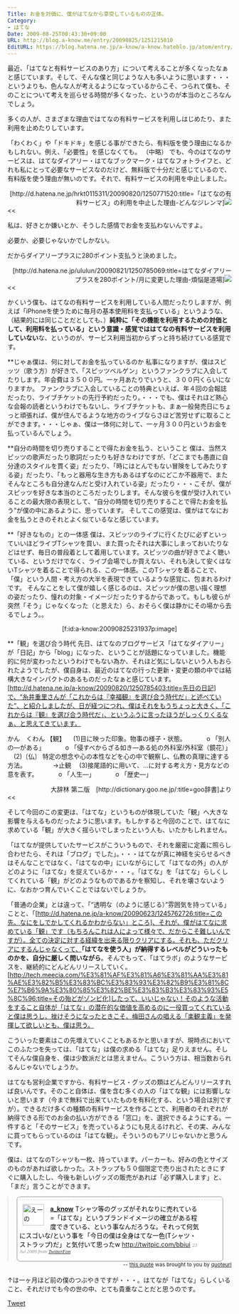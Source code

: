 ```yaml
---
Title: お金を対価に、僕がはてなから享受しているものの正体。
Category:
- はてな
Date: 2009-08-25T00:43:30+09:00
URL: http://blog.a-know.me/entry/20090825/1251215010
EditURL: https://blog.hatena.ne.jp/a-know/a-know.hateblo.jp/atom/entry/12921228815727979966
---
```



最近、「はてなと有料サービスのあり方」について考えることが多くなったなぁと感じています。そして、そんな僕と同じような人も多いように思います・・・というよりも、色んな人が考えるようになっているからこそ、つられて僕も、そのことについて考えを巡らせる時間が多くなった、というのが本当のところなんでしょう。

多くの人が、さまざまな理由ではてなの有料サービスを利用しはじめたり、また利用を止めたりしています。

>>
「わくわく」や「ドキドキ」を感じる事ができたら、有料版を使う理由になるかもしれない。例え、「必要性」を感じなくても。
（中略）
でも、今のはてなのサービスは、はてなダイアリー・はてなブックマーク・はてなフォトライフと、どれも私にとって必要なサービスなのだけど、無料版で十分だと感じているので、有料版を使う理由が無いのです。それで、有料サービスの利用を中止しました。
<div align=right>[http://d.hatena.ne.jp/hrkt0115311/20090820/1250771520:title=「はてなの有料サービス」の利用を中止した理由-どんなジレンマ]<img src="//b.hatena.ne.jp/entry/image/http://d.hatena.ne.jp/hrkt0115311/20090820/1250771520" /></div>
<<

>>
私は、好きとか嫌いとか、そうした感情でお金を支払わないんですよ。

必要か、必要じゃないかでしかない。

だからダイアリープラスに280ポイント支払うと決めました。
<div align="right">[http://d.hatena.ne.jp/ululun/20090821/1250785069:title=はてなダイアリープラスを280ポイント/月に変更した理由-煩悩是道場]<img src="//b.hatena.ne.jp/entry/image/http://d.hatena.ne.jp/ululun/20090821/1250785069" /></div>
<<


かくいう僕も、はてなの有料サービスを利用している人間だったりしますが、例えば「iPhoneを使うために毎月の基本使用料を支払っている」というような、（結果的には同じことだとしても、）<span style="font-weight:bold;">純粋に「その機能を利用するための対価として、利用料を払っている」という意識・感覚でははてなの有料サービスを利用していない</span>な、というのが、サービス利用当初からずっと持ち続けている感覚です。


**じゃぁ僕は、何に対してお金を払っているのか
私事になりますが、僕はスピッツ（歌う方）が好きで、「スピッツベルゲン」というファンクラブに入会してたりします。年会費は３５００円。一ヶ月あたりでいうと、３００円くらいになりますか。
ファンクラブに入会していることの特典といえば、年４回の会報誌だったり、ライブチケットの先行予約だったり。・・・でも、僕はそれほど熱心な会報の読者というわけでもないし、ライブチケットも、まぁ一般発売日にちょっと頑張れば、僕が住んでるような地方のライブならさほど苦労せずに取ることができます。・・・じゃぁ、僕は一体何に対して、一ヶ月３００円というお金を払っているんでしょう。


**自分の時間を切り売りすることで得たお金を払う、ということ
僕は、当然スピッツの歌声だったり歌詞だったりも好きなわけですが、「どこまでも愚直に自分達のスタイルを貫く姿」だったり、「時にはとんでもない冒険をしてみたりする姿」だったり、「もっと器用な生き方もあるはずなのにどこか不器用で、またそんなところも自分達なんだと受け入れている姿」だったり・・・こそが、僕がスピッツを好きな本当のところだったりします。そんな彼らを僕が受け入れていることの最大限の表現として、“自分の時間を切り売りすることで得たお金を払う”が僕の中にあるように、思っています。
そしてこの感覚は、僕がはてなにお金を払うときのそれとよく似ているなと感じています。


**「好きなもの」との一体感
僕は、スピッツのライブに行くたびに必ずといっていいほどライブTシャツを買い、また買ったそれは大事にしまっておいたりなどはせず、毎日の普段着として着用しています。スピッツの曲が好きでよく聴いている、というだけでなく、ライブ会場でしか買えない、それも決して安くはないTシャツを着ることで得られる、この一体感。このTシャツを着ることで、「僕」という人間・考え方の大半を表現できているような感覚に、包まれるわけです。
そんなことをして僕が嬉しく感じるのは、スピッツが僕の思い描く理想の姿だったり、憧れの対象・イメージだったりするからであって。もしも彼らが突然「そう」じゃなくなった（と思えた）ら、おそらく僕は静かにその場から去るでしょう。。

<div align=center>[f:id:a-know:20090825231937p:image]</div>


**「観」を選び合う時代
先日、はてなのブログサービス「はてなダイアリー」が「日記」から「blog」になった、ということが話題になっていました。機能的に何が変わったというわけでもない為か、それほど気にしないという人もおられたようでしたが、僕自身は、最近のはてなの行った更新・変更の類の中では結構大きなインパクトのあるものだったなぁと感じています。
[http://d.hatena.ne.jp/a-know/20090820/1250785403:title=先日の日記]で、“糸井重里さんが「これからは『幸福観』を選び合う時代だ」と述べていた”、と紹介しましたが、日が経つにつれ、僕はそれをもうちょっと大きく、「これからは『観』を選び合う時代だ」、というふうに言ったほうがしっくりくるなぁ、と思えてきています。


>>
かん　くわん 【観】
　(1)目に映った印象。物事の様子・状態。
　　　o 「別人の―がある」
　　　o 「侵すべからざる如き―ある処の外科室/外科室（鏡花）」
　(2)〔仏〕 特定の想念や心の本性などを心の中で観察し、仏教の真理に達する方法。
　　　　→止観
　(3)接尾語的に用いて、…に対する考え方・見方などの意を表す。
　　　o 「人生―」
　　　o 「歴史―」
<div align=right>大辞林 第二版　[http://dictionary.goo.ne.jp/:title=goo辞書]より</div>
<<


そして今回のこの変更は、「はてな」というものが体現していた「観」へ大きな影響を与えるものだったように思います。もしかすると今回のことで、はてなに求めている「観」が大きく揺らいでしまったという人も、いたかもしれません。

「はてなが提供していたサービスがこういうもので、それを厳密に定義に照らし合わせたら、それは「ブログ」でした」。・・・はてなが真に神経を尖らせるべきはそんなことではなく、「はてなの中」にいながらにして「はてなの外」の人がどのように「はてな」を捉えているか・・・。「はてな」を「はてな」らしくしてくれている「観」がどのようなものであるかを察知し、それを壊さないように、なおかつ育んでいくことではないでしょうか。


「普通の企業」とは違って、「“透明な（のように感じる）”雰囲気を持っている」ことと、「[http://d.hatena.ne.jp/a-know/20090623/1245762726:title=この先、なにをしでかしてくれるかわからない」ところ]、それが、僕がはてなに求めている「観」です（もちろんこれは人によって様々で、だからこそ難しいんですが）。全ての決定に対する経緯を出来る限りクリアにする。それも、ただクリアにするんじゃなくって、<span style="font-weight:bold;">「はてなを使う人」が納得するレベルがどういったものかを、自分に厳しく問いながら</span>。そんでもって、「はてラボ」のようなサービスを、継続的にどんどんリリースしていく。[http://tech.meecia.com/%E3%81%AF%E3%81%A6%E3%81%AA%E3%81%AE%E3%82%B5%E3%83%BC%E3%83%93%E3%82%B9%E3%81%8C%E7%B6%9A%E3%80%85%E3%82%BE%E3%83%B3%E3%83%93%E5%8C%96:title=その殆どがゾンビ化]したって、いいじゃない！そのような活動をすること自体が「はてな」の潜在的な価値を高めるのに一役買ってくれていると僕は思うし、挫けそうになったときこそ、梅田さんの唱える「楽観主義」を発揮して欲しいとも、僕は思う。

こういった要素はこの先増えていくこともあるかと思いますが、現時点においてこのふたつを失っては、「はてな」は僕の求める「はてな」足りえません。そしてそんな僕自身を、僕は少数派だとは思えません。こういう方は、相当数おられるんじゃないでしょうか。

はてなも営利企業ですから、有料サービス・グッズの類はどんどんリリースすれば良いんです。そのこと自体は、僕を含む多くの人の「はてな観」には影響しないと思います（今まで無料で出来ていたものを有料化する、という場合は別ですが）。できるだけ多くの種類の有料サービスを作ることで、利用者のそれぞれが納得できる形でのお金の払い方ができる「窓口」を、選択できるようにする。一件すると「そのサービス」を売っているようにも見えるけれど、その実、みんなに買ってもらっているのは「はてな観」。そういうのもアリじゃないかと思うんです。

僕は、はてなのTシャツも一枚、持っています。パーカーも、好みの色とサイズのものがあれば欲しかった。ストラップも５０個限定で売り出されたときにすぐに購入したし、今後も新しいグッズの販売があれば「必ず購入します」と、「まだ」言うことができます。

<!-- QuoteURL styled embed start --> <blockquote class="quoteurl-block" style="margin:0;padding:0;"> <ol class="quoteurl-quote" style="background-color:#fff;color:#000;padding:.4em;border:1px solid #888;-moz-border-radius: .5em;border-radius: .5em;width:90%;max-width:700px;margin:auto;"> <li class="hentry status u-a_know" style="clear:both;list-style:none;padding-top:.7em;padding-bottom:.7em;border-top:1px dashed #ccc;position:relative;background-color:#fff;"> <div class="thumb vcard author" style="float:left;margin-right:1em;margin-left:.5em;"> <a class="url" href="http://twitter.com/a_know"><img width="48" height="48" style="border:none;" src="//a1.twimg.com/profile_images/305355464/IMG_0173_r_normal.JPG" class="photo fn" alt="えーの"/></a> </div> <div class="status-body" style="margin-right:30px;padding-right:1em;"> <a class="author" style="font-weight:bold;" title="えーの" href="http://twitter.com/a_know">a_know</a> <span class="entry-content" style="font-style:normal">Tシャツ等のグッズがそれなりに売れている=「はてな」というブランドイメージの確立がある程度できている、という事なんだろうな。それって何気にスゴいな/という事を「今日の僕は全身はてな一色(Tシャツ・ストラップ)だ」と気付いて思ったw <a href="http://twitpic.com/bbiui" rel="nofollow">http://twitpic.com/bbiui</a></span> <span class="meta entry-meta" style="color:#888;font-family:georgia;font-size:0.8em;font-style:italic;"> <a rel="bookmark" class="entry-date" style="color:#888;text-decoration:none;" href="http://twitter.com/a_know/status/2797229310" onmouseover="this.style.textDecoration='underline';" onmouseout="this.style.textDecoration='none';"> <span title="2009-07-23 12:29:16" class="published">23 Jul 2009</span> </a> <span>from <a href="http://twitterfon.net/" rel="nofollow">TwitterFon</a></span> </span> </div> <div class="actions" style="position:relative;clear:both;"></div> </li></ol> </blockquote><small class="quoteurl-cite" style="float:right;"> -- <a href="http://www.quoteurl.com/tnob7">this quote</a> was brought to you by <a href="http://www.quoteurl.com">quoteurl</a></small> <br class="quoteurl-end" style="clear:both;" /> <!-- QuoteURL embed end -->

↑は一ヶ月ほど前の僕のつぶやきですが・・・。はてなが「はてな」らしくいること、それだけでも今の世の中、とても貴重なことだと思うのです。



<a href="http://twitter.com/share" class="twitter-share-button" data-count="horizontal" data-via="a_know" data-related="CDiT_info" data-lang="ja">Tweet</a><script type="text/javascript" src="//platform.twitter.com/widgets.js"></script>
